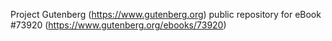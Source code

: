 Project Gutenberg (https://www.gutenberg.org) public repository for eBook #73920 (https://www.gutenberg.org/ebooks/73920)
